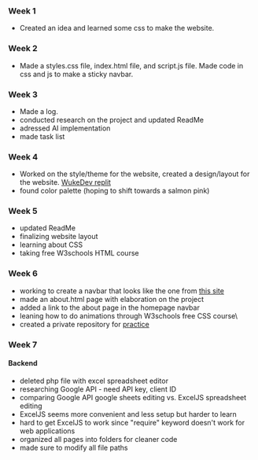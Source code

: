 ### Week 1
- Created an idea and learned some css to make the website.

### Week 2
- Made a styles.css file, index.html file, and script.js file. Made code in css and js to make a sticky navbar.

### Week 3
- Made a log.
- conducted research on the project and updated ReadMe
- adressed AI implementation
- made task list

### Week 4
- Worked on the style/theme for the website, created a design/layout for the website. [WukeDev replit](https://replit.com/@LukeWu5/food-for-thought#index.html)
- found color palette (hoping to shift towards a salmon pink)

### Week 5
- updated ReadMe
- finalizing website layout
- learning about CSS
- taking free W3schools HTML course

### Week 6
- working to create a navbar that looks like the one from [this site](https://plan8.se/work/the-harmonic-state/)
- made an about.html page with elaboration on the project
- added a link to the about page in the homepage navbar
- leaning how to do animations through W3schools free CSS course\
- created a private repository for [practice](https://github.com/WukeDev/webdev-practice)

### Week 7
#### Backend
- deleted php file with excel spreadsheet editor
- researching Google API - need API key, client ID
- comparing Google API google sheets editing vs. ExcelJS spreadsheet editing
- ExcelJS seems more convenient and less setup but harder to learn
- hard to get ExcelJS to work since "require" keyword doesn't work for web applications
- organized all pages into folders for cleaner code
- made sure to modify all file paths